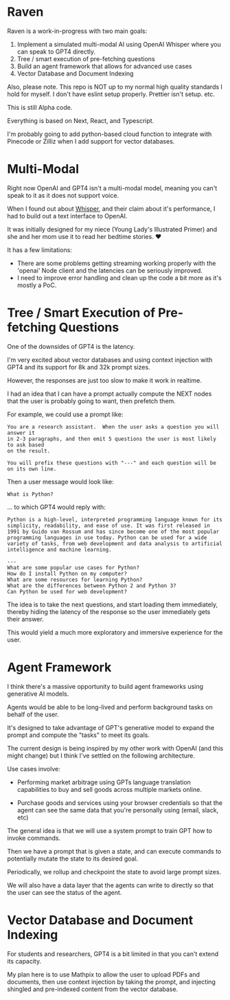 # Raven 

Raven is a work-in-progress with two main goals:

1. Implement a simulated multi-modal AI using OpenAI Whisper where you can speak to GPT4 directly.
2. Tree / smart execution of pre-fetching questions 
3. Build an agent framework that allows for advanced use cases 
4. Vector Database and Document Indexing

Also, please note.  This repo is NOT up to my normal high quality standards I hold for myself.  I don't have eslint setup properly.  Prettier isn't setup. etc.  

This is still Alpha code.

Everything is based on Next, React, and Typescript. 

I'm probably going to add python-based cloud function to integrate with Pinecode or Zilliz when I add support for vector databases.

# Multi-Modal

Right now OpenAI and GPT4 isn't a multi-modal model, meaning you can't speak to it as it does not support voice.

When I found out about [Whisper](https://openai.com/research/whisper), and their claim about it's performance, I had to build out a text interface to OpenAI.

It was initially designed for my niece (Young Lady's Illustrated Primer) and she and her mom use it to read her bedtime stories. ❤️

It has a few limitations:

- There are some problems getting streaming working properly with the 'openai' Node client and the latencies can be seriously improved.
- I need to improve error handling and clean up the code a bit more as it's mostly a PoC.

# Tree / Smart Execution of Pre-fetching Questions

One of the downsides of GPT4 is the latency.

I'm very excited about vector databases and using context injection with GPT4 and its support for 8k and 32k prompt sizes.

However, the responses are just too slow to make it work in realtime.

I had an idea that I can have a prompt actually compute the NEXT nodes that the user is probably going to want, then prefetch them.

For example, we could use a prompt like:

```text
You are a research assistant.  When the user asks a question you will answer it
in 2-3 paragraphs, and then emit 5 questions the user is most likely to ask based
on the result.  

You will prefix these questions with "---" and each question will be on its own line. 

```

Then a user message would look like:

```text
What is Python?
```

... to which GPT4 would reply with:

```text
Python is a high-level, interpreted programming language known for its simplicity, readability, and ease of use. It was first released in 1991 by Guido van Rossum and has since become one of the most popular programming languages in use today. Python can be used for a wide variety of tasks, from web development and data analysis to artificial intelligence and machine learning.

--- 
What are some popular use cases for Python?
How do I install Python on my computer?
What are some resources for learning Python?
What are the differences between Python 2 and Python 3?
Can Python be used for web development?

```

The idea is to take the next questions, and start loading them immediately, 
thereby hiding the latency of the response so the user immediately gets their answer.

This would yield a much more exploratory and immersive experience for the user.

# Agent Framework

I think there's a massive opportunity to build agent frameworks using generative 
AI models.

Agents would be able to be long-lived and perform background tasks on behalf of the user. 

It's designed to take advantage of GPT's generative model to expand the prompt 
and compute the "tasks" to meet its goals.

The current design is being inspired by my other work with OpenAI (and this 
might change) but I think I've settled on the following architecture.

Use cases involve:

- Performing market arbitrage using GPTs language translation capabilities to buy and sell goods across multiple markets online. 

- Purchase goods and services using your browser credentials so that the agent can see the same data that you're personally using (email, slack, etc)

The general idea is that we will use a system prompt to train GPT how to invoke commands.

Then we have a prompt that is given a state, and can execute commands to potentially mutate the state to its desired goal.

Periodically, we rollup and checkpoint the state to avoid large prompt sizes.

We will also have a data layer that the agents can write to directly so that the user
can see the status of the agent.

# Vector Database and Document Indexing

For students and researchers, GPT4 is a bit limited in that you can't extend its capacity.

My plan here is to use Mathpix to allow the user to upload PDFs and documents, 
then use context injection by taking the prompt, and injecting shingled and 
pre-indexed content from the vector database.

